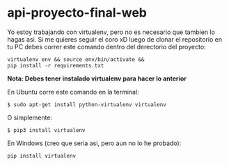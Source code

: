 # api-proyecto-final-web

Yo estoy trabajando con virtualenv, pero no es necesario que tambien lo hagas asi. Si me quieres seguir el coro xD luego de clonar el repositorio en tu PC debes correr este comando dentro del derectorio del proyecto:

<code>virtualenv env && source env/bin/activate && pip install -r requirements.txt</code>

<b>Nota: Debes tener instalado virtualenv para hacer lo anterior</b>

En Ubuntu corre este comando en la terminal:

<code>$ sudo apt-get install python-virtualenv virtualenv</code>

O simplemente:

<code>$ pip3 install virtualenv</code>

En Windows (creo que seria asi, pero aun no lo he probado):

<code>pip install virtualenv</code>
